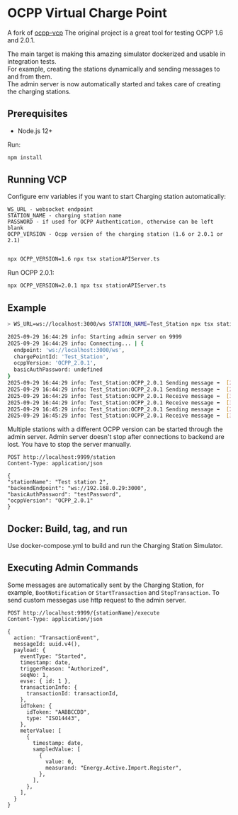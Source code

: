 # OCPP Virtual Charge Point

A fork of [ocpp-vcp](https://github.com/solidstudiosh/ocpp-vcp)
The original project is a great tool for testing OCPP 1.6 and 2.0.1.

The main target is making this amazing simulator dockerized and usable in integration tests.  
For example, creating the stations dynamically and sending messages to and from them.  
The admin server is now automatically started and takes care of creating the charging stations.

## Prerequisites

- Node.js 12+

Run:

```bash
npm install
```

## Running VCP

Configure env variables if you want to start Charging station automatically:

```
WS_URL - websocket endpoint
STATION_NAME - charging station name
PASSWORD - if used for OCPP Authentication, otherwise can be left blank
OCPP_VERSION - Ocpp version of the charging station (1.6 or 2.0.1 or 2.1) 
```


```bash

npx OCPP_VERSION=1.6 npx tsx stationAPIServer.ts
```

Run OCPP 2.0.1:

```bash
npx OCPP_VERSION=2.0.1 npx tsx stationAPIServer.ts
```


## Example

```bash
> WS_URL=ws://localhost:3000/ws STATION_NAME=Test_Station npx tsx stationAPIServer.ts

2025-09-29 16:44:29 info: Starting admin server on 9999 
2025-09-29 16:44:29 info: Connecting... | {
  endpoint: 'ws://localhost:3000/ws',
  chargePointId: 'Test_Station',
  ocppVersion: 'OCPP_2.0.1',
  basicAuthPassword: undefined
} 
2025-09-29 16:44:29 info: Test_Station:OCPP_2.0.1 Sending message ➡️  [2,"d7768889-cd71-4fe2-b02a-2c2accfc14ac","BootNotification",{"reason":"PowerUp","chargingStation":{"model":"VirtualChargePoint","vendorName":"Solidstudio"}}] 
2025-09-29 16:44:29 info: Test_Station:OCPP_2.0.1 Sending message ➡️  [2,"a7f1f39f-c9f2-4440-856f-5d635d5024b1","StatusNotification",{"timestamp":"2025-09-29T14:44:29.307Z","connectorStatus":"Available","evseId":1,"connectorId":1}] 
2025-09-29 16:44:29 info: Test_Station:OCPP_2.0.1 Receive message ⬅️  [3,"d7768889-cd71-4fe2-b02a-2c2accfc14ac",{"customData":null,"currentTime":"2025-09-29T14:44:29.314Z","interval":60,"status":"Accepted","statusInfo":null}] 
2025-09-29 16:44:29 info: Test_Station:OCPP_2.0.1 Receive message ⬅️  [3,"a7f1f39f-c9f2-4440-856f-5d635d5024b1",{"customData":null}] 
2025-09-29 16:45:29 info: Test_Station:OCPP_2.0.1 Sending message ➡️  [2,"49994c69-2bf9-4a23-a79d-16a4b8555e76","Heartbeat",{}] 
2025-09-29 16:45:29 info: Test_Station:OCPP_2.0.1 Receive message ⬅️  [3,"49994c69-2bf9-4a23-a79d-16a4b8555e76",{"customData":null,"currentTime":"2025-09-29T14:45:29.328Z"}] 
```

Multiple stations with a different OCPP version can be started through the admin server. Admin server doesn't stop after connections to backend are lost. You have to stop the server manually.

```http request
POST http://localhost:9999/station
Content-Type: application/json

{
"stationName": "Test station 2",
"backendEndpoint": "ws://192.168.0.29:3000",
"basicAuthPassword": "testPassword",
"ocppVersion": "OCPP_2.0.1"
}

```

## Docker: Build, tag, and run

Use docker-compose.yml to build and run the Charging Station Simulator. 


## Executing Admin Commands

Some messages are automatically sent by the Charging Station, for example, `BootNotification` or `StartTransaction` and `StopTransaction`.
To send custom messegas use http request to the admin server. 

```http request
POST http://localhost:9999/{stationName}/execute
Content-Type: application/json

{
  action: "TransactionEvent",
  messageId: uuid.v4(),
  payload: {
    eventType: "Started",
    timestamp: date,
    triggerReason: "Authorized",
    seqNo: 1,
    evse: { id: 1 },
    transactionInfo: {
      transactionId: transactionId,
    },
    idToken: {
      idToken: "AABBCCDD",
      type: "ISO14443",
    },
    meterValue: [
      {
        timestamp: date,
        sampledValue: [
          {
            value: 0,
            measurand: "Energy.Active.Import.Register",
          },
        ],
      },
    ],
  }
}

```


